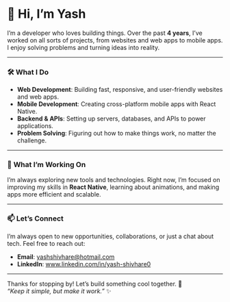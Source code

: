 # 👋 Hi, I’m Yash

I’m a developer who loves building things. Over the past **4 years**, I’ve worked on all sorts of projects, from websites and web apps to mobile apps. I enjoy solving problems and turning ideas into reality.  

---

### 🛠️ **What I Do**  
- **Web Development**: Building fast, responsive, and user-friendly websites and web apps.  
- **Mobile Development**: Creating cross-platform mobile apps with React Native.  
- **Backend & APIs**: Setting up servers, databases, and APIs to power applications.  
- **Problem Solving**: Figuring out how to make things work, no matter the challenge.  

---

### 🌟 **What I’m Working On**  
I’m always exploring new tools and technologies. Right now, I’m focused on improving my skills in **React Native**, learning about animations, and making apps more efficient and scalable.  

---


### 📫 **Let’s Connect**  
I’m always open to new opportunities, collaborations, or just a chat about tech. Feel free to reach out:  

- **Email**: yashshivhare@hotmail.com
- **LinkedIn**: www.linkedin.com/in/yash-shivhare0


---

Thanks for stopping by! Let’s build something cool together. 🚀  
*“Keep it simple, but make it work.”* ✨  
